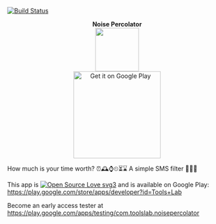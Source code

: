 [![Build Status](https://travis-ci.org/code-schreiber/NoisePercolator.svg?branch=master)](https://travis-ci.org/code-schreiber/NoisePercolator)

<p align="center">
 <b>Noise Percolator</b>
 <br>
 <img src='https://github.com/code-schreiber/NoisePercolator/raw/develop/metadata/android/en-US/images/icon.png' width='100' height='100'/>
 <br>
 <a href='https://play.google.com/store/apps/details?id=com.toolslab.noisepercolator&utm_source=github'>
  <img alt='Get it on Google Play' src='https://play.google.com/intl/en_us/badges/images/generic/en_badge_web_generic.png' width='200'/>
 </a>
</p>

How much is your time worth? ⏰🕰⌚⏲⏳⌛
A simple SMS filter 💬📨📮

This app is
[![Open Source Love svg3](https://badges.frapsoft.com/os/v3/open-source.svg?v=103)](https://github.com/ellerbrock/open-source-badges/)
and is available on Google Play: https://play.google.com/store/apps/developer?id=Tools+Lab

Become an early access tester at https://play.google.com/apps/testing/com.toolslab.noisepercolator
